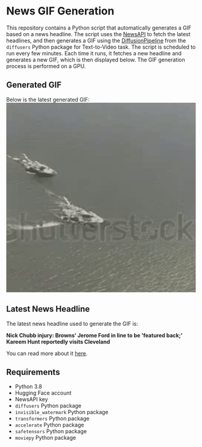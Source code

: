 # News GIF Generation
This repository contains a Python script that automatically generates a GIF based on a news headline. The script uses the [NewsAPI](https://newsapi.org/) to fetch the latest headlines, and then generates a GIF using the [DiffusionPipeline](https://github.com/huggingface/diffusers) from the `diffusers` Python package for Text-to-Video task.
The script is scheduled to run every few minutes. Each time it runs, it fetches a new headline and generates a new GIF, which is then displayed below. The GIF generation process is performed on a GPU.

## Generated GIF
Below is the latest generated GIF:
![Generated GIF](output.gif?raw=true&v=1695240496)

## Latest News Headline
The latest news headline used to generate the GIF is:

**Nick Chubb injury: Browns' Jerome Ford in line to be 'featured back;' Kareem Hunt reportedly visits Cleveland**

You can read more about it [here](https://www.cbssports.com/nfl/news/nick-chubb-out-for-season-browns-rb-options-as-kareem-hunt-visits-jerome-ford-to-be-featured-back/).

## Requirements
- Python 3.8
- Hugging Face account
- NewsAPI key
- `diffusers` Python package
- `invisible_watermark` Python package
- `transformers` Python package
- `accelerate` Python package
- `safetensors` Python package
- `moviepy` Python package
